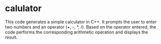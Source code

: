 # calulator
This code generates a simple calculator in C++. It prompts the user to enter two numbers and an operator (+, -, *, /). Based on the operator entered, the code performs the corresponding arithmetic operation and displays the result.
